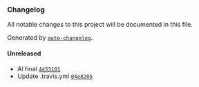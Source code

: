### Changelog
All notable changes to this project will be documented in this file.

Generated by [`auto-changelog`](https://github.com/CookPete/auto-changelog).

#### Unreleased
- Al final [`4453101`](https://github.com/opmineserver/prueba-ci/commit/4453101ab9e913fa549ef6e72da5c3d09ca00e38)
- Update .travis.yml [`04e8205`](https://github.com/opmineserver/prueba-ci/commit/04e8205cd770a42e269157aa4e49caf768690023)

